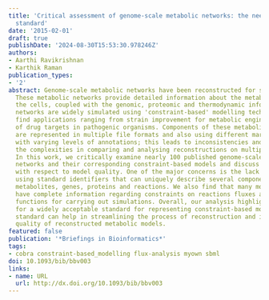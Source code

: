 ```yaml
---
title: 'Critical assessment of genome-scale metabolic networks: the need for a unified
  standard'
date: '2015-02-01'
draft: true
publishDate: '2024-08-30T15:53:30.978246Z'
authors:
- Aarthi Ravikrishnan
- Karthik Raman
publication_types:
- '2'
abstract: Genome-scale metabolic networks have been reconstructed for several organisms.
  These metabolic networks provide detailed information about the metabolism inside
  the cells, coupled with the genomic, proteomic and thermodynamic information. These
  networks are widely simulated using 'constraint-based' modelling techniques and
  find applications ranging from strain improvement for metabolic engineering to prediction
  of drug targets in pathogenic organisms. Components of these metabolic networks
  are represented in multiple file formats and also using different markup languages,
  with varying levels of annotations; this leads to inconsistencies and increases
  the complexities in comparing and analysing reconstructions on multiple platforms.
  In this work, we critically examine nearly 100 published genome-scale metabolic
  networks and their corresponding constraint-based models and discuss various issues
  with respect to model quality. One of the major concerns is the lack of annotations
  using standard identifiers that can uniquely describe several components such as
  metabolites, genes, proteins and reactions. We also find that many models do not
  have complete information regarding constraints on reactions fluxes and objective
  functions for carrying out simulations. Overall, our analysis highlights the need
  for a widely acceptable standard for representing constraint-based models. A rigorous
  standard can help in streamlining the process of reconstruction and improve the
  quality of reconstructed metabolic models.
featured: false
publication: '*Briefings in Bioinformatics*'
tags:
- cobra constraint-based_modelling flux-analysis myown sbml
doi: 10.1093/bib/bbv003
links:
- name: URL
  url: http://dx.doi.org/10.1093/bib/bbv003
---
```


